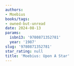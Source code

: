 ```yaml
---
authors:
- Moebius
books/tags:
- owned-but-unread
date: 2024-08-13
params:
  isbn13: '9780871352781'
  year: '1987'
slug: '9780871352781'
star_rating: null
title: 'Moebius: Upon A Star'
---
```


<!--more-->
